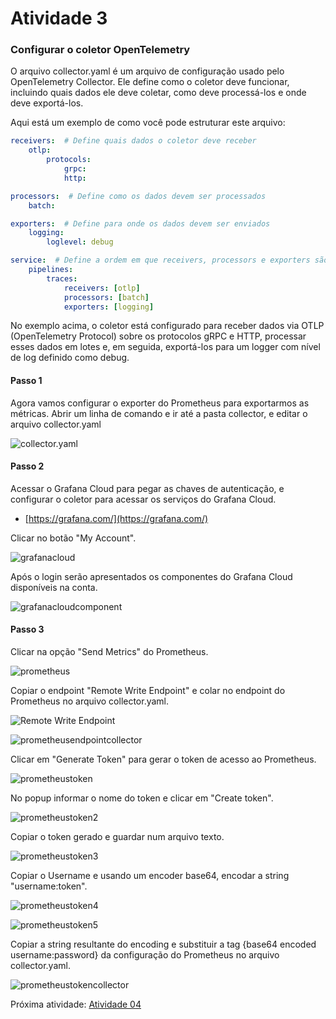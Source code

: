 # Atividade 3

### Configurar o coletor OpenTelemetry
O arquivo collector.yaml é um arquivo de configuração usado pelo OpenTelemetry Collector. Ele define como o coletor deve funcionar, incluindo quais dados ele deve coletar, como deve processá-los e onde deve exportá-los.

Aqui está um exemplo de como você pode estruturar este arquivo:
```yaml
receivers:  # Define quais dados o coletor deve receber
    otlp:
        protocols:
            grpc:
            http:

processors:  # Define como os dados devem ser processados
    batch:

exporters:  # Define para onde os dados devem ser enviados
    logging:
        loglevel: debug

service:  # Define a ordem em que receivers, processors e exporters são chamados
    pipelines:
        traces:
            receivers: [otlp]
            processors: [batch]
            exporters: [logging]
```
No exemplo acima, o coletor está configurado para receber dados via OTLP (OpenTelemetry Protocol) sobre os protocolos gRPC e HTTP, processar esses dados em lotes e, em seguida, exportá-los para um logger com nível de log definido como debug.

#### Passo 1
Agora vamos configurar o exporter do Prometheus para exportarmos as métricas.
Abrir um linha de comando e ir até a pasta collector, e editar o arquivo collector.yaml

![collector.yaml](images/collectoryaml.png)

#### Passo 2
Acessar o Grafana Cloud para pegar as chaves de autenticação, e configurar o coletor para acessar os serviços do Grafana Cloud.

- [https://grafana.com/](https://grafana.com/)

Clicar no botão "My Account".

![grafanacloud](images/grafanacom.png)

Após o login serão apresentados os componentes do Grafana Cloud disponíveis na conta.

![grafanacloudcomponent](images/grafanadatasources.png)

#### Passo 3
Clicar na opção "Send Metrics" do Prometheus.

![prometheus](images/prometheus.png)

Copiar o endpoint "Remote Write Endpoint" e colar no endpoint do Prometheus no arquivo collector.yaml.

![Remote Write Endpoint](images/prometheusendpoint.png)

![prometheusendpointcollector](images/prometheusendpointcollector.png)

Clicar em "Generate Token" para gerar o token de acesso ao Prometheus.

![prometheustoken](images/prometheustoken.png)

No popup informar o nome do token e clicar em "Create token".

![prometheustoken2](images/prometheustoken2.png)

Copiar o token gerado e guardar num arquivo texto.

![prometheustoken3](images/prometheustoken3.png)

Copiar o Username e usando um encoder base64, encodar a string "username:token".

![prometheustoken4](images/prometheustoken4.png)

![prometheustoken5](images/prometheustoken5.png)

Copiar a string resultante do encoding e substituir a tag {base64 encoded username:password} da configuração do Prometheus no arquivo collector.yaml.

![prometheustokencollector](images/prometheustokencollector.png)

Próxima atividade: [Atividade 04](docs/04-atividade.md)


